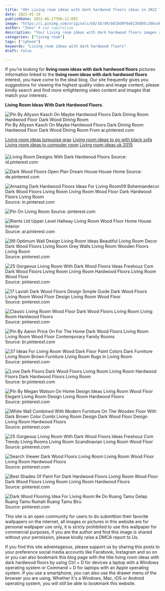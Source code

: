 ```yaml
---
title: "49+ Living room ideas with dark hardwood floors ideas in 2022 "
date: 2022-01-19
publishDate: 2022-06-27T06:12:09Z
image: "https://i.pinimg.com/originals/b8/18/d9/b818d9f8e8135605c20bceb7d4cbe0c2.jpg"
author: "Ines" # use capitalize
description: "Your Living room ideas with dark hardwood floors images are available in this site. Living room ideas with dark hardwood floors are a topic that is being searched for and liked by netizens today. You can Get the Living room ideas with dark hardwood floors files here. Get all free vectors."
categories: ["living room"]
tags: ["iphone"]
keywords: "Living room ideas with dark hardwood floors"
draft: false

---
```


If you're looking for **living room ideas with dark hardwood floors** pictures information linked to the **living room ideas with dark hardwood floors** interest, you have come to the ideal  blog.  Our site frequently  gives you  suggestions  for viewing  the highest  quality video and image  content, please kindly search and find more enlightening video content and images  that match your interests.

**Living Room Ideas With Dark Hardwood Floors**. 

![Pin By Allyson Kasch On Maybe Hardwood Floors Dark Dining Room Hardwood Floor Dark Wood Dining Room](https://i.pinimg.com/originals/3a/23/3e/3a233e2c7b054d018cdc04e1fdcc7ddf.jpg "Pin By Allyson Kasch On Maybe Hardwood Floors Dark Dining Room Hardwood Floor Dark Wood Dining Room")
Pin By Allyson Kasch On Maybe Hardwood Floors Dark Dining Room Hardwood Floor Dark Wood Dining Room From ar.pinterest.com

[Living room ideas turquoise gray](/living-room-ideas-turquoise-gray/)
[Living room ideas to go with black sofa](/living-room-ideas-to-go-with-black-sofa/)
[Living room ideas tv computer room](/living-room-ideas-tv-computer-room/)
[Living room ideas uk 2015](/living-room-ideas-uk-2015/)



### 

 


![Living Room Designs With Dark Hardwood Floors](https://i.pinimg.com/originals/39/f1/b7/39f1b7ae856550cbae83a17e178bd9b8.jpg "Living Room Designs With Dark Hardwood Floors")
Source: id.pinterest.com

 

![Dark Wood Floors Open Plan Dream House House Home](https://i.pinimg.com/originals/80/f3/c9/80f3c92cafcce5d325f0549d656ceeca.jpg "Dark Wood Floors Open Plan Dream House House Home")
Source: de.pinterest.com

 

![Amazing Dark Hardwood Floors Ideas For Living Room09 Bohemiandecor Dark Wood Floors Living Room Living Room Wood Floor Dark Hardwood Floors Living Room](https://i.pinimg.com/originals/95/61/d1/9561d17caa2313012d2ae233e0733b84.jpg "Amazing Dark Hardwood Floors Ideas For Living Room09 Bohemiandecor Dark Wood Floors Living Room Living Room Wood Floor Dark Hardwood Floors Living Room")
Source: in.pinterest.com

 

![Pin On Living Room](https://i.pinimg.com/originals/f0/80/09/f0800934c44898d5d88722f1e8dee885.jpg "Pin On Living Room")
Source: pinterest.com

 

![Rients Ltd Upper Level Hallway Living Room Wood Floor Home House Interior](https://i.pinimg.com/originals/fe/81/67/fe8167beca1e94dd88948626232d8522.jpg "Rients Ltd Upper Level Hallway Living Room Wood Floor Home House Interior")
Source: ar.pinterest.com

 

![99 Optimum Wall Design Living Room Ideas Beautiful Living Room Decor Dark Wood Floors Living Room Grey Walls Living Room Wooden Floors Living Room](https://i.pinimg.com/originals/95/a9/45/95a945f199c62214dd7145620c0a010f.jpg "99 Optimum Wall Design Living Room Ideas Beautiful Living Room Decor Dark Wood Floors Living Room Grey Walls Living Room Wooden Floors Living Room")
Source: pinterest.com

 

![25 Gorgeous Living Room With Dark Wood Floors Ideas Freshouz Com Dark Wood Floors Living Room Living Room Hardwood Floors Living Room Wood Floor](https://i.pinimg.com/originals/c4/83/fa/c483fae7b9a79be4a1bea5be79fb28a2.jpg "25 Gorgeous Living Room With Dark Wood Floors Ideas Freshouz Com Dark Wood Floors Living Room Living Room Hardwood Floors Living Room Wood Floor")
Source: pinterest.com

 

![17 Lavish Dark Wood Floors Design Simple Guide Dark Wood Floors Living Room Wood Floor Design Living Room Wood Floor](https://i.pinimg.com/736x/9f/bf/b7/9fbfb7d60a18bf43350d3b798245f02c--hamptons-living-room-victorian-living-room.jpg "17 Lavish Dark Wood Floors Design Simple Guide Dark Wood Floors Living Room Wood Floor Design Living Room Wood Floor")
Source: pinterest.com

 

![Classic Living Room Wood Floor Dark Wood Floors Living Room Living Room Hardwood Floors](https://i.pinimg.com/originals/77/a1/7e/77a17e5b97db69ca330daa5e8e05a16d.jpg "Classic Living Room Wood Floor Dark Wood Floors Living Room Living Room Hardwood Floors")
Source: pinterest.com

 

![Pin By Aaron Price On For The Home Dark Wood Floors Living Room Living Room Wood Floor Contemporary Family Rooms](https://i.pinimg.com/originals/98/1a/89/981a893c68a488a5b5e01a013cc495cd.jpg "Pin By Aaron Price On For The Home Dark Wood Floors Living Room Living Room Wood Floor Contemporary Family Rooms")
Source: br.pinterest.com

 

![37 Ideas For Living Room Wood Dark Floor Paint Colors Dark Furniture Living Room Brown Furniture Living Room Rugs In Living Room](https://i.pinimg.com/474x/a1/48/45/a148450dba1679e92edb852b04b0a8f5.jpg "37 Ideas For Living Room Wood Dark Floor Paint Colors Dark Furniture Living Room Brown Furniture Living Room Rugs In Living Room")
Source: pinterest.com

 

![Love Dark Floors Dark Wood Floors Living Room Living Room Hardwood Floors Dark Hardwood Floors Living Room](https://i.pinimg.com/originals/72/69/a7/7269a79363d7fc303e069e39e158a0d7.jpg "Love Dark Floors Dark Wood Floors Living Room Living Room Hardwood Floors Dark Hardwood Floors Living Room")
Source: br.pinterest.com

 

![Pin By Megan Watson On Home Design Ideas Living Room Wood Floor Elegant Living Room Design Living Room Hardwood Floors](https://i.pinimg.com/originals/86/8a/8f/868a8f2207e6c6eba971fdd76ca1cc84.jpg "Pin By Megan Watson On Home Design Ideas Living Room Wood Floor Elegant Living Room Design Living Room Hardwood Floors")
Source: pinterest.com

 

![White Wall Combined With Modern Furniture On The Wooden Floor With Dark Brown Color Combi Living Room Design Dark Wood Floor Design Living Room Hardwood Floors](https://i.pinimg.com/originals/df/75/7f/df757f43db86b48180adf45b33e2e806.jpg "White Wall Combined With Modern Furniture On The Wooden Floor With Dark Brown Color Combi Living Room Design Dark Wood Floor Design Living Room Hardwood Floors")
Source: pinterest.com

 

![25 Gorgeous Living Room With Dark Wood Floors Ideas Freshouz Com Trendy Living Rooms Living Room Scandinavian Living Room Wood Floor](https://i.pinimg.com/originals/01/97/e9/0197e9a4c6f324b7350f9702bfa1177b.jpg "25 Gorgeous Living Room With Dark Wood Floors Ideas Freshouz Com Trendy Living Rooms Living Room Scandinavian Living Room Wood Floor")
Source: pinterest.com

 

![Search Viewer Dark Wood Floors Living Room Living Room Wood Floor Living Room Hardwood Floors](https://i.pinimg.com/originals/34/c2/ae/34c2ae9fbdee6e4c4ddc1a5b2998f6d8.jpg "Search Viewer Dark Wood Floors Living Room Living Room Wood Floor Living Room Hardwood Floors")
Source: pinterest.com

 

![Best Shades Of Paint For Dark Hardwood Floors Living Room Wood Floor Dark Wood Floors Living Room Living Room Hardwood Floors](https://i.pinimg.com/564x/19/69/8d/19698d4ed632052b9da4af21afdbb95a.jpg "Best Shades Of Paint For Dark Hardwood Floors Living Room Wood Floor Dark Wood Floors Living Room Living Room Hardwood Floors")
Source: pinterest.com

 

![Dark Wood Flooring Idea For Living Room Re Do Ruang Tamu Gelap Ruang Tamu Rumah Ruang Tamu Biru](https://i.pinimg.com/originals/b8/18/d9/b818d9f8e8135605c20bceb7d4cbe0c2.jpg "Dark Wood Flooring Idea For Living Room Re Do Ruang Tamu Gelap Ruang Tamu Rumah Ruang Tamu Biru")
Source: pinterest.com

 

This site is an open community for users to do submittion their favorite wallpapers on the internet, all images or pictures in this website are for personal wallpaper use only, it is stricly prohibited to use this wallpaper for commercial purposes, if you are the author and find this image is shared without your permission, please kindly raise a DMCA report to Us.

If you find this site adventageous, please support us by sharing this posts to your preference social media accounts like Facebook, Instagram and so on or you can also bookmark this blog page with the title living room ideas with dark hardwood floors by using Ctrl + D for devices a laptop with a Windows operating system or Command + D for laptops with an Apple operating system. If you use a smartphone, you can also use the drawer menu of the browser you are using. Whether it's a Windows, Mac, iOS or Android operating system, you will still be able to bookmark this website.

